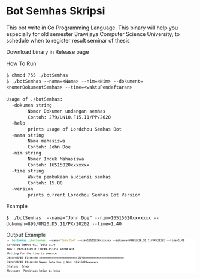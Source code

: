 # Bot Semhas Skripsi

This bot write in Go Programming Language. This binary will help you especially for old semester Brawijaya Computer Science University, to schedule when to register result seminar of thesis  

Download binary in Release page

How To Run
```cassandraql
$ chmod 755 ./botSemhas
$ ./botSemhas --nama=<Nama> --nim=<Nim> --dokument=<nomerDokumentSemhas> --time=<waktuPendaftaran>

Usage of ./botSemhas:
  -dokumen string
        Nomor Dokumen undangan semhas 
        Contoh: 279/UN10.F15.11/PP/2020
  -help
        prints usage of Lordchou Semhas Bot
  -nama string
        Nama mahasiswa 
        Contoh: John Doe
  -nim string
        Nomer Induk Mahasiswa 
        Contoh: 16515020xxxxxxx
  -time string
        Waktu pembukaan audiensi semhas
        Contoh: 15.00
  -version
        prints current Lordchou Semhas Bot Version
```

Example

``` 
$ ./botSemhas  --nama="John Doe" --nim=16515020xxxxxxx --dokumen=899/UN20.D5.11/PX/20202 --time=1.40
```

Output Example
![Image description](images/img1.png)
